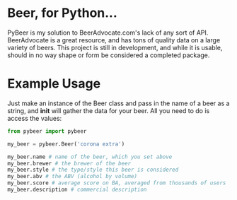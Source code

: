 # Beer, for Python...

PyBeer is my solution to BeerAdvocate.com's lack of any sort of API. BeerAdvocate is a great resource, and has tons of quality data on a large variety of beers. This project is still in development, and while it is usable, should in no way shape or form be considered a completed package. 

# Example Usage

Just make an instance of the Beer class and pass in the name of a beer as a string, and __init__ will gather the data for your beer. All you need to do is access the values:
```python
from pybeer import pybeer

my_beer = pybeer.Beer('corona extra')

my_beer.name # name of the beer, which you set above
my_beer.brewer # the brewer of the beer
my_beer.style # the type/style this beer is considered
my_beer.abv # the ABV (alcohol by volume)
my_beer.score # average score on BA, averaged from thousands of users
my_beer.description # commercial description
```





